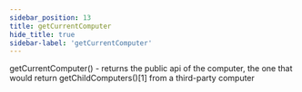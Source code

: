 ```yaml
---
sidebar_position: 13
title: getCurrentComputer
hide_title: true
sidebar-label: 'getCurrentComputer'
---
```


getCurrentComputer() - returns the public api of the computer, the one that would return getChildComputers()[1] from a third-party computer
